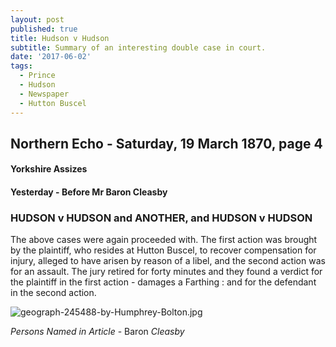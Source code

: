 ```yaml
---
layout: post
published: true
title: Hudson v Hudson
subtitle: Summary of an interesting double case in court.
date: '2017-06-02'
tags:
  - Prince
  - Hudson
  - Newspaper
  - Hutton Buscel
---
```

## Northern Echo - Saturday, 19 March 1870, page 4
#### Yorkshire Assizes
#### Yesterday - Before Mr Baron Cleasby

### HUDSON v HUDSON and ANOTHER, and HUDSON v HUDSON

The above cases were again proceeded with.   The first action was brought by the plaintiff, who resides at Hutton Buscel, to recover compensation for injury, alleged to have arisen by reason of a libel, and the second action was for an assault.  The jury retired for forty minutes and they found a verdict for the plaintiff in the first action - damages a Farthing : and for the defendant in the second action.

![geograph-245488-by-Humphrey-Bolton.jpg](https://draftin.com:443/images/40547?token=uWuD9VPrAUyRqqyJNBIR-aUt26tif5XPjseQ-M2EM2WK8oBOUyjSWq-iHMd_yab5BOFeQUcSxrs389vcPBM4wks) 

*Persons Named in Article* - Baron *Cleasby*
